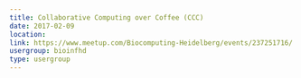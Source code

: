 ```yaml
---
title: Collaborative Computing over Coffee (CCC)
date: 2017-02-09
location: 
link: https://www.meetup.com/Biocomputing-Heidelberg/events/237251716/
usergroup: bioinfhd
type: usergroup
---
```

